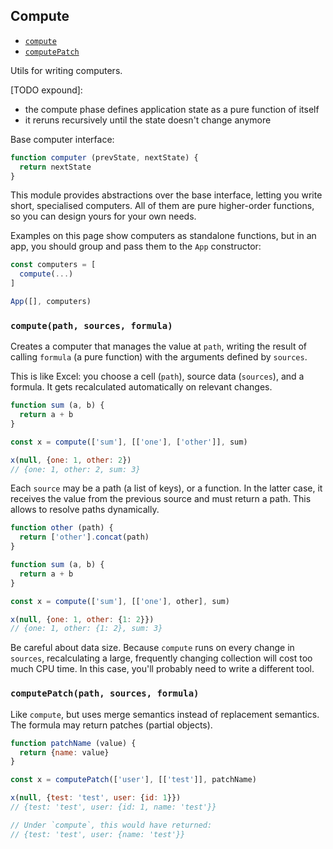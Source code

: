 ## Compute

* [`compute`]({{url(path)}}/#-compute-path-sources-formula-)
* [`computePatch`]({{url(path)}}/#-computepatch-path-sources-formula-)

Utils for writing computers.

[TODO expound]:

* the compute phase defines application state as a pure function of itself
* it reruns recursively until the state doesn't change anymore

Base computer interface:

```js
function computer (prevState, nextState) {
  return nextState
}
```

This module provides abstractions over the base interface, letting you write
short, specialised computers. All of them are pure higher-order functions, so
you can design yours for your own needs.

Examples on this page show computers as standalone functions, but in an app, you
should group and pass them to the `App` constructor:

```js
const computers = [
  compute(...)
]

App([], computers)
```

### `compute(path, sources, formula)`

Creates a computer that manages the value at `path`, writing the result of
calling `formula` (a pure function) with the arguments defined by `sources`.

This is like Excel: you choose a cell (`path`), source data (`sources`), and a
formula. It gets recalculated automatically on relevant changes.

```js
function sum (a, b) {
  return a + b
}

const x = compute(['sum'], [['one'], ['other']], sum)

x(null, {one: 1, other: 2})
// {one: 1, other: 2, sum: 3}
```

Each `source` may be a path (a list of keys), or a function. In the latter case,
it receives the value from the previous source and must return a path. This
allows to resolve paths dynamically.

```js
function other (path) {
  return ['other'].concat(path)
}

function sum (a, b) {
  return a + b
}

const x = compute(['sum'], [['one'], other], sum)

x(null, {one: 1, other: {1: 2}})
// {one: 1, other: {1: 2}, sum: 3}
```

Be careful about data size. Because `compute` runs on every change in `sources`,
recalculating a large, frequently changing collection will cost too much CPU
time. In this case, you'll probably need to write a different tool.

### `computePatch(path, sources, formula)`

Like `compute`, but uses merge semantics instead of replacement semantics.
The formula may return patches (partial objects).

```js
function patchName (value) {
  return {name: value}
}

const x = computePatch(['user'], [['test']], patchName)

x(null, {test: 'test', user: {id: 1}})
// {test: 'test', user: {id: 1, name: 'test'}}

// Under `compute`, this would have returned:
// {test: 'test', user: {name: 'test'}}
```
